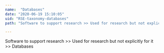 ```yaml
---
name:  "Databases"
date: "2020-06-19 15:10:05"
uid: "RSE-taxonomy-databases"
path: "Software to support research >> Used for research but not explicitly for it >> Databases"

---
```


Software to support research >> Used for research but not explicitly for it >> Databases